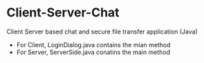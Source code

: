 # Client-Server-Chat
Client Server based chat and secure file transfer application (Java)

- For Client, LoginDialog.java contains the mian method 
- For Server, ServerSide.java conatins the main method 
